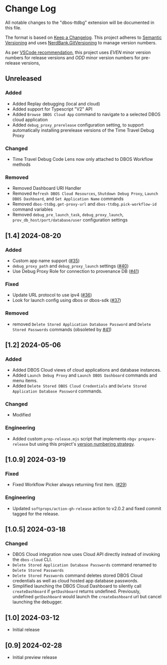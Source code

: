 # Change Log

All notable changes to the "dbos-ttdbg" extension will be documented in this file.

The format is based on [Keep a Changelog](https://keepachangelog.com/).
This project adheres to [Semantic Versioning](https://semver.org) and uses 
[NerdBank.GitVersioning](https://github.com/AArnott/Nerdbank.GitVersioning) to manage version numbers.

As per [VSCode recommendation](https://code.visualstudio.com/api/working-with-extensions/publishing-extension#prerelease-extensions),
this project uses *EVEN* minor version numbers for release versions and *ODD* minor version numbers for pre-release versions,

## Unreleased

### Added

* Added Replay debugging (local and cloud)
* Added support for Typescript "V2" API
* Added `Browse DBOS Cloud App` command to navigate to a selected DBOS cloud application
* Added `debug_proxy_prerelease` configuration setting, to support automatically installing prerelease versions of the Time Travel Debug Proxy

### Changed

* Time Travel Debug Code Lens now only attached to DBOS Workflow methods

### Removed

* Removed Dashboard URI Handler
* Removed `Refresh DBOS Cloud Resources`, `Shutdown Debug Proxy`, `Launch DBOS Dashboard`, and `Set Application Name` commands
* Removed `dbos-ttdbg.get-proxy-url` and `dbos-ttdbg.pick-workflow-id` command variables
* Removed `debug_pre_launch_task`, `debug_proxy_launch`, `prov_db_host/port/database/user` configuration settings



## [1.4] 2024-08-20

### Added

- Custom app name support ([#35](https://github.com/dbos-inc/ttdbg-extension/pull/35))
- `debug_proxy_path` and `debug_proxy_launch` settings ([#40](https://github.com/dbos-inc/ttdbg-extension/pull/40))
- Use Debug Proxy Role for connection to provenance DB ([#41](https://github.com/dbos-inc/ttdbg-extension/pull/41))


### Fixed

- Update URL protocol to use ipv4 ([#36](https://github.com/dbos-inc/ttdbg-extension/pull/36))
- Look for launch config using dbos or dbos-sdk ([#37](https://github.com/dbos-inc/ttdbg-extension/pull/37))

### Removed

- removed `Delete Stored Application Database Password` and `Delete Stored Passwords` commands (obsoleted by [#41](https://github.com/dbos-inc/ttdbg-extension/pull/41))



## [1.2] 2024-05-06

### Added

- Added DBOS Cloud views of cloud applications and database instances.
- Added `Launch Debug Proxy` and `Launch DBOS Dashboard` commands and menu items.
- Added `Delete Stored DBOS Cloud Credentials` and `Delete Stored Application Database Password` commands.

### Changed 

- Modified 

### Engineering

- Added custom `prep-release.mjs` script that implements `nbgv prepare-release` but using this project's
  [version numbering strategy](https://github.com/dbos-inc/ttdbg-extension?tab=readme-ov-file#versioning-strategy).

## [1.0.9] 2024-03-19

### Fixed

- Fixed Workflow Picker always returning first item. ([#29](https://github.com/dbos-inc/ttdbg-extension/issues/29))

### Engineering

- Updated `softprops/action-gh-release` action to v2.0.2 and fixed commit tagged for the release.

## [1.0.5] 2024-03-18

### Changed

- DBOS Cloud integration now uses Cloud API directly instead of invoking the `dbos-cloud` CLI.
- `Delete Stored Application Database Passwords` command renamed to `Delete Stored Passwords`
- `Delete Stored Passwords` command deletes stored DBOS Cloud credentials as well as cloud hosted app database passwords.
- Simplified launching the DBOS Cloud Dashboard to silently call `createDashboard` if `getDashboard` returns undefined. 
  Previously, undefined `getDashboard` would launch the `createDashboard` url but cancel launching the debugger.

## [1.0] 2024-03-12

- Initial release

## [0.9] 2024-02-28

- Initial preview release
